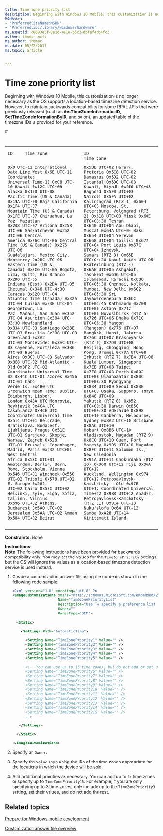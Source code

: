 ```yaml
---
title: Time zone priority list
description: Beginning with Windows 10 Mobile, this customization is no longer necessary as the OS supports a location-based timezone detection service.
MSHAttr:
- 'PreferredSiteName:MSDN'
- 'PreferredLib:/library/windows/hardware'
ms.assetid: d8683e3f-8e1d-4a1e-b5c3-dbfaf4cb4fc3
author: themar-msft
ms.author: themar
ms.date: 05/02/2017
ms.topic: article


---
```


# Time zone priority list


Beginning with Windows 10 Mobile, this customization is no longer necessary as the OS supports a location-based timezone detection service. However, to maintain backwards compatibility for some RPAL APIs that were previously released (such as **GetTimeZoneInformationID**, **SetTimeZoneInformationByID**, and so on), an updated table of the timezone IDs is provided for your reference.

<table>
<colgroup>
<col width="50%" />
<col width="50%" />
</colgroup>
<tbody>
<tr class="odd">
# <td><pre class="syntax" space="preserve"><code>ID     Time zone

0x0    UTC-12 International Date Line West
0x6E   UTC-11 Coordinated Universal Time-11
0xC8   UTC-10 Hawaii
0x12C  UTC-09 Alaska
0x190  UTC-08 Pacific Time (US &amp; Canada)
0x19A  UTC-08 Baja California
0x1F4  UTC-07 Mountain Time (US &amp; Canada)
0x1FE  UTC-07 Chihuahua, La Paz, Mazatlan
0x208  UTC-07 Arizona
0x258  UTC-06 Saskatchewan
0x262  UTC-06 Central America
0x26C  UTC-06 Central Time (US &amp; Canada)
0x276  UTC-06 Guadalajara, Mexico City, 
              Monterrey
0x2BC  UTC-05 Eastern Time (US &amp; Canada)
0x2C6  UTC-05 Bogota, Lima, Quito, Rio Branco
0x2D0  UTC-05 Indiana (East)
0x2DA  UTC-05 Chetumal
0x348  UTC-4:30 Caracas
0x320  UTC-04 Atlantic Time (Canada)
0x32A  UTC-04 Cuiaba
0x33E  UTC-04 Georgetown, La Paz, Manaus, 
              San Juan
0x352  UTC-04 Asuncion
0x384  UTC-03:30 Newfoundland
0x334  UTC-03 Santiago
0x38E  UTC-03 Brasilia
0x398  UTC-03 Greenland
0x3A2  UTC-03 Montevideo
0x3AC  UTC-03 Cayenne, Fortaleza
0x3B6  UTC-03 Buenos Aires
0x3C0  UTC-03 Salvador
0x3E8  UTC-02 Mid-Atlantic - Old
0x3F2  UTC-02 Coordinated Universal Time-02
0x44C  UTC-01 Azores
0x456  UTC-01 Cabo Verde Is.
0x4B0  UTC    Greenwich Mean Time: Dublin, 
              Edinburgh, Lisbon, London
0x4BA  UTC    Monrovia, Reykjavik
0x4C4  UTC    Casablanca
0x4CE  UTC    Coordinated Universal Time
0x514  UTC+01 Belgrade, Bratislava, Budapest, 
              Ljubljana, Prague
0x51E  UTC+01 Sarajevo, Skopje, Warsaw, Zagreb
0x528  UTC+01 Brussels, Copenhagen, Madrid, 
              Paris
0x532  UTC+01 West Central Africa
0x53C  UTC+01 Amsterdam, Berlin, Bern, Rome, 
              Stockholm, Vienna
0x546  UTC+01 Windhoek
0x550  UTC+02 Tripoli
0x578  UTC+02 E. Europe
0x582  UTC+02 Cairo
0x58C  UTC+02 Helsinki, Kyiv, Riga, Sofia, 
              Tallinn, Vilnius
0x596  UTC+02 Athens, Bucharest
0x5A0  UTC+02 Jerusalem
0x5AA  UTC+02 Amman
0x5B4  UTC+02 Beirut </code></pre></td>
# <td><pre class="syntax" space="preserve"><code>ID     Time zone

0x5BE  UTC+02 Harare, Pretoria
0x5C8  UTC+02 Damascus
0x5D2  UTC+02 Istanbul
0x5DC  UTC+03 Kuwait, Riyadh
0x5E6  UTC+03 Baghdad
0x5F0  UTC+03 Nairobi
0x5FA  UTC+02 Kaliningrad (RTZ 1)
0x604  UTC+03 Moscow, St. Petersburg, Volgograd (RTZ 2)
0x618  UTC+03 Minsk
0x60E  UTC+03:30 Tehran
0x640  UTC+04 Abu Dhabi, Muscat
0x64A  UTC+04 Baku
0x654  UTC+04 Yerevan
0x668  UTC+04 Tbilisi
0x672  UTC+04 Port Louis
0x67C  UTC+04 Izhevsk, Samara (RTZ 3)
0x65E  UTC+04:30 Kabul
0x6A4  UTC+05 Ekaterinburg (RTZ 4)
0x6AE  UTC+05 Ashgabat, Tashkent
0x6D6  UTC+05 Islamabad, Karachi
0x6B8  UTC+05:30 Chennai, Kolkata, Mumbai, 
              New Delhi
0x6C2  UTC+05:30 Sri Jayawardenepura
0x6CC  UTC+05:45 Kathmandu
0x708  UTC+06 Astana
0x712  UTC+06 Novosibirsk (RTZ 5)
0x726  UTC+06 Dhaka
0x71C  UTC+06:30 Yangon (Rangoon)
0x776  UTC+07 Bangkok, Hanoi, Jakarta
0x76C  UTC+07 Krasnoyarsk (RTZ 6)
0x7D0  UTC+08 Beijing, Chongqing, Hong Kong, 
              Urumqi
0x7DA  UTC+08 Irkutsk (RTZ 7)
0x7E4  UTC+08 Kuala Lumpur, Singapore
0x7EE  UTC+08 Taipei
0x7F8  UTC+08 Perth
0x802  UTC+08 Ulaanbaatar
0x80C  UTC+08:30 Pyongyang
0x834  UTC+09 Seoul
0x83E  UTC+09 Osaka, Sapporo, Tokyo
0x848  UTC+09 Yakutsk (RTZ 8)
0x852  UTC+09:30 Darwin
0x85C  UTC+09:30 Adelaide
0x898  UTC+10 Canberra, Melbourne, Sydney
0x8A2  UTC+10 Brisbane
0x8AC  UTC+10 Hobart
0x8B6  UTC+10 Vladivostok, Magadan (RTZ 9)
0x8C0  UTC+10 Guam, Port Moresby
0x906  UTC+10 Magadan
0x8FC  UTC+11 Solomon Is., New Caledonia
0x91A  UTC+11 Chokurdakh (RTZ 10)
0x960  UTC+12 Fiji
0x96A  UTC+12 Auckland, Wellington
0x974  UTC+12 Petropavlovsk-Kamchatsky – Old 
0x97E  UTC+12 Coordinated Universal Time+12
0x988  UTC+12 Anadyr, Petropavlovsk-Kamchatsky (RTZ 11)
0x9C4  UTC+13 Nuku&#39;alofa
0x64   UTC+13 Samoa
0xA28  UTC+14 Kiritimati Island</code></pre></td>
</tr>
</tbody>
</table>

 

<a href="" id="constraints---none"></a>**Constraints:** None  

<a href="" id="instructions-"></a>**Instructions:**  
**Note**  The following instructions have been provided for backwards compatibility only. You may set the values for the `TimeZonePriority` settings, but the OS will ignore the values as a location-based timezone detection service is used instead.

 

1.  Create a customization answer file using the contents shown in the following code sample.

    ```XML
    <?xml version="1.0" encoding="utf-8" ?>  
    <ImageCustomizations xmlns="http://schemas.microsoft.com/embedded/2004/10/ImageUpdate"  
                         Name="TimeZonePriorityList"  
                         Description="Use To specify a preference list for the most applicable time zones relative to the UTC offset."  
                         Owner=""  
                         OwnerType="OEM"> 
      
      <Static>  

        <Settings Path="AutomaticTime">  

          <Setting Name="TimeZonePriority1" Value="" />    
          <Setting Name="TimeZonePriority2" Value="" /> 
          <Setting Name="TimeZonePriority3" Value="" />    
          <Setting Name="TimeZonePriority4" Value="" /> 
          <Setting Name="TimeZonePriority5" Value="" />   

          <!-- You can use up to 15 time zones, but do not add or set unless you need it. 
          <Setting Name="TimeZonePriority6" Value="" /> 
          <Setting Name="TimeZonePriority7" Value="" />    
          <Setting Name="TimeZonePriority8" Value="" /> 
          <Setting Name="TimeZonePriority9" Value="" />    
          <Setting Name="TimeZonePriority10" Value="" /> 
          <Setting Name="TimeZonePriority11" Value="" />    
          <Setting Name="TimeZonePriority12" Value="" /> 
          <Setting Name="TimeZonePriority13" Value="" />    
          <Setting Name="TimeZonePriority14" Value="" /> 
          <Setting Name="TimeZonePriority15" Value="" />    
          -->

       </Settings>  

      </Static>

    </ImageCustomizations>
    ```

2.  Specify an `Owner`.

3.  Specify the `Value` keys using the IDs of the time zones appropriate for the locations in which the device will be sold.

4.  Add additional priorities as necessary. You can add up to 15 time zones or specify up to `TimeZonePriority15`. For example, if you are only specifying up to 3 time zones, only include up to the `TimeZonePriority3` setting, set their values, and do not add the rest.

## Related topics

[Prepare for Windows mobile development](https://docs.microsoft.com/en-us/windows-hardware/manufacture/mobile/preparing-for-windows-mobile-development)

[Customization answer file overview](https://docs.microsoft.com/en-us/windows-hardware/customize/mobile/mcsf/customization-answer-file)
